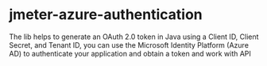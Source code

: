 # jmeter-azure-authentication
The lib helps to generate an OAuth 2.0 token in Java using a Client ID, Client Secret, and Tenant ID, you can use the Microsoft Identity Platform (Azure AD) to authenticate your application and obtain a token and work with API
